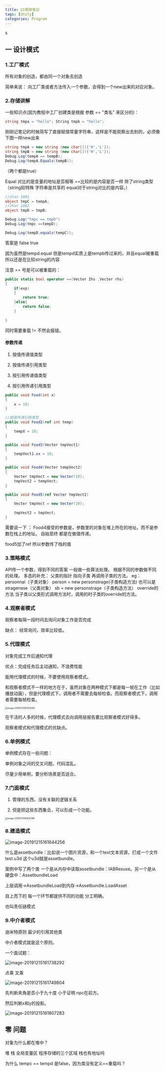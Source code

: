 ```yaml
---
title: UI框架笔记
tags: [Unity]
categories: Program
---
```


s

<!-- more -->

## 一 设计模式

### 1.工厂模式

所有对象的创造，都由同一个对象去创造

简单来说： 向工厂类或者方法传入一个参数，会得到一个new出来的对应对象。



### 2.存储讲解

一些知识点(因为教程中工厂创建类是根据 参数 == "类名" 来区分的)：

```csharp
string tmpa = "hello"; String tmpb = "hello";
```

刚刚记笔记的时候简写了直接赋值常量字符串，这样是不能观察出去别的，必须像下图一样new出来

```csharp
string tmpA = new string (new char[]){'H','L'});
string tmpB = new string (new char[]){'H','L'});
Debug.Log(tempA == tempB);
Debug.Log(tempA.Equals(tempB));
```

（两个都是true）

Equal 对比的是变量的地址是否相等 ==比较的是内容是否一样 除了string类型（string较特殊 字符串是共享的 equal对于string对比的是内容。）

```csharp
//zhan 1001
object tmpC = tempA;
//zhan 1002
object tmpD = tmpB;

Debug.Log("tmpc == tmpD")
Debug.Log(tmpc ==tempD);

Debug.Log(tempD.equals(tempC));
```

答案是 false true

因为虽然是tempd.equal 但是tempd实质上是tempb传过来的，并且equal被重载所以还是在比较string的内容

注意 == 号是可以被重载的：

```csharp
public static bool operator ==(Vecter Ihs ,Vecter rhs)
{
    if(exp)
    {
        return true;
    }else{
        return false;
    }
    
}
```

同时需要重载 != 不然会报错。



#### 参数传递

1. 按值传递值类型

2. 按值传递引用类型

3. 按引用传递值类型

4. 按引用传递引用类型

```csharp
public void Food(int x)
{
    x = 10;
}

//按值传递引用类型
public void Food2(ref int temp)
{
    tempX = 10;
}

public void Food3(Vecter tmpVect1)
{
    tempVect1.xx = 10;
}

public void Food4(Vecter tempVect2)
{
    Vecter tmpVect = new Vecter(10);
    tmpVect2 = tempVect;
}

public void Food5(ref Vecter tmpVect2)
{
    Vecter tmpVect = new Vecter(10);
    
    tmpVect2 = tmpVect;
}
```

需要说一下 ： Food4接受的参数是，参数里的对象在堆上所在的地址。而不是参数在栈上的地址。 自始至终 都是在做值传递。

food5加了ref 所以参数传了栈的值

### 3.策略模式

API传一个参数，得到不同的答案
一般做一些算法处理。
根据不同的参数做不同的处理。
多态的补充： 父类的指针 指向子类 再调用子类的方法。 eg： personnal（子类对象） person = new personstrage(子类构造方法)
也可以是 stragenase（父类对象） sb = new personstrage（子类构造方法）
override的方法 当子类以父类形式调用方法时，调用的时子类的override的方法。

### 4.观察者模式

观察者每隔一段时间去询问对象工作是否完成

缺点： 经常询问，效率比较低。

### 5.代理模式

对象完成工作后通知代理

优点：完成任务后主动通知，不浪费性能

能用代理模式的时候，不要使用观察者模式。

和观察者模式不一样的地方在于，虽然对象在两种模式下都是每一帧在工作（比如播放动画），但是代理模式下，调用者不需要去每帧检查。而观察者模式下，调用者需要每帧检查。



<img src="C:\Users\Sayi1\AppData\Roaming\Typora\typora-user-images\image-20191215161524583.png" alt="image-20191215161524583" style="zoom:50%;" />





在干活的人多的时候，代理模式去向调用层报告要比观察者模式好得多。

观察者模式和代理模式的优缺点。



### 6.单例模式

单例模式存在一些问题：

单例对象之间的交叉问题。代码混乱。

尽量少用单例，要分析场景是否适合。

### 7.门面模式

1. 管理的东西，没有关联的逻辑关系 

2. 但是把这些东西集合，可以形成一个功能。

<img src="C:\Users\Sayi1\AppData\Roaming\Typora\typora-user-images\image-20191215161620196.png" alt="image-20191215161620196" style="zoom:50%;" />

### 8.建造模式

![image-20191215161644256](C:\Users\Sayi1\AppData\Roaming\Typora\typora-user-images\image-20191215161644256.png)



什么是assetbundle：比如说一个图片资源，和一个text文本资源，打成一个文件 test.u3d 这个u3d就是assetbundle。

案例中写了两个类  一个是从内存中读取assetbundle：IABResuse。另一个是从硬盘中：AssetbundleLoad

上层调用->AssetbundleLoad到内存->Assetbundle.LoadAsset

自上而下的 每一个环节都提供不同的功能 分工明确。

也叫责任链模式



### 9.中介者模式

迪米特原则  最少的引用其他类

中介者模式就是这个原则。

一个面试题：

![image-20191215161738292](C:\Users\Sayi1\AppData\Roaming\Typora\typora-user-images\image-20191215161738292.png)



点乘 叉乘

![image-20191215161749804](C:\Users\Sayi1\AppData\Roaming\Typora\typora-user-images\image-20191215161749804.png)



先判断夹角是否小于九十度 小于证明 npc在前方。

然后判断x和y的投影。

![image-20191215161807283](C:\Users\Sayi1\AppData\Roaming\Typora\typora-user-images\image-20191215161807283.png)





## 零 问题

对象为什么都在堆中？

堆 栈 全局变量区 程序存储的三个区域 栈也有地址吗

为什么 tempc == tempd 是false，因为类没有定义==重载吗？















